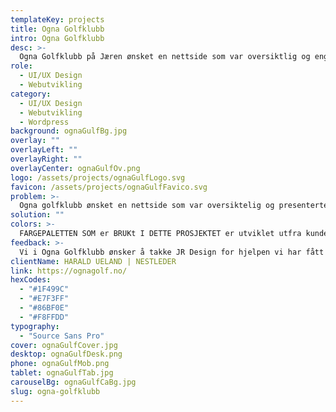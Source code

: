 ```yaml
---
templateKey: projects
title: Ogna Golfklubb
intro: Ogna Golfklubb
desc: >-
  Ogna Golfklubb på Jæren ønsket en nettside som var oversiktlig og engasjerende presenatsjon av klubben.
role:
  - UI/UX Design
  - Webutvikling
category:
  - UI/UX Design
  - Webutvikling
  - Wordpress
background: ognaGulfBg.jpg
overlay: ""
overlayLeft: ""
overlayRight: ""
overlayCenter: ognaGulfOv.png
logo: /assets/projects/ognaGulfLogo.svg
favicon: /assets/projects/ognaGulfFavico.svg
problem: >-
  Ogna golfklubb ønsket en nettside som var oversiktelig og presenterte klubben på en stilfull måte. Golfklubben trengte en oppdatert nettside som var brukervennlig, både for dem og medlemmene deres.
solution: ""
colors: >-
  FARGEPALETTEN SOM er BRUKt I DETTE PROSJEKTET er utviklet utfra kunden sitt ønske. Primær fargene består av ulike nyanser av grønt. Fargene representerer friluft, uteaktivitet og grønt gress, som nettopp aktiviteten golf består av. Fargepalletten består av ulike nyanser av rødt og blått, som er primærfargene i logo til Ogna golfklubb.
feedback: >-
  Vi i Ogna Golfklubb ønsker å takke JR Design for hjelpen vi har fått med å opprette vår flunkende nye hjemmeside. Hele prosessen av opprettelsen har gått knirke fritt og vi har vært svært fornøyd med assistansen vi har mottatt. Vi har fått en profesjonell og grundig opplæring om hvordan hjemmesiden skal holdes oppdatert. Vi ser frem til videre samarbeid . Om du er på jakt etter en profesjonell utvikler av hjemmesider, så kan vi anbefale JR Design på det sterkeste.
clientName: HARALD UELAND | NESTLEDER
link: https://ognagolf.no/
hexCodes:
  - "#1F499C"
  - "#E7F3FF"
  - "#86BF0E"
  - "#F8FFDD"
typography:
  - "Source Sans Pro"
cover: ognaGulfCover.jpg
desktop: ognaGulfDesk.png
phone: ognaGulfMob.png
tablet: ognaGulfTab.jpg
carouselBg: ognaGulfCaBg.jpg
slug: ogna-golfklubb
---
```

